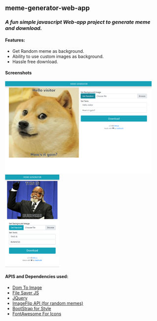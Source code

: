## meme-generator-web-app

### _A fun simple javascript Web-app project to generate meme and download._

#### Features:

- Get Random meme as background.
- Ability to use custom images as background.
- Hassle free download.

#### Screenshots

<img caption="pc" height=300px width=auto src="./assets/screenshots/pc.png">
<img caption="mobile"  height=300px width=auto src="./assets/screenshots/mobile.png">

#### APIS and Dependencies used:

- [Dom To Image](https://github.com/tsayen/dom-to-image)
- [File Saver JS](https://github.com/eligrey/FileSaver.js/)
- [JQuery](https://jquery.com/)
- [ImageFlip API (for random memes)](https://api.imgflip.com/)
- [BootStrap for Style](https://getbootstrap.com/)
- [FontAwesome For Icons](https://fontawesome.com/)
